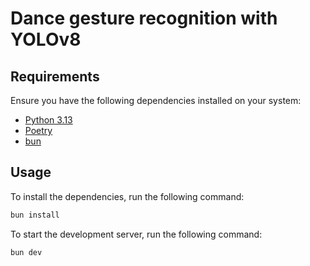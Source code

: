 # Dance gesture recognition with YOLOv8

## Requirements

Ensure you have the following dependencies installed on your system:
 - [Python 3.13](https://www.python.org/)
 - [Poetry](https://python-poetry.org/)
 - [bun](https://bun.sh/)

## Usage

To install the dependencies, run the following command:

```bash
bun install
```

To start the development server, run the following command:

```bash
bun dev
```
